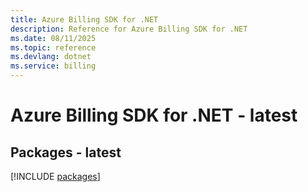 ```yaml
---
title: Azure Billing SDK for .NET
description: Reference for Azure Billing SDK for .NET
ms.date: 08/11/2025
ms.topic: reference
ms.devlang: dotnet
ms.service: billing
---
```

# Azure Billing SDK for .NET - latest
## Packages - latest
[!INCLUDE [packages](billing-index.md)]